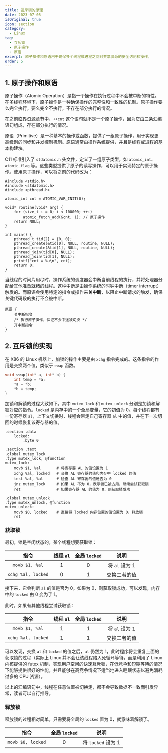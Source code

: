 ```yaml
---
title: 互斥锁的原理
date: 2023-07-05
isOriginal: true
icon: section
category:
  - Linux
tag:
  - 互斥锁
  - 原子操作
  - 原语
excerpt: 原子操作和原语用于确保多个线程或进程之间对共享资源的安全访问和操作。
order: 5
---
```


## 1. 原子操作和原语

原子操作（Atomic Operation）是指一个操作在执行过程中不会被中断的特性。在多线程环境下，原子操作是一种确保操作的完整性和一致性的机制。原子操作要么完全执行，要么完全不执行，不存在部分执行的情况。

在之前[临界资源](/linux/thread/critical-resource.html)章节中，`++cnt` 这个语句就不是一个原子操作，因为它由三条汇编语句组成，存在部分执行的情况。

原语（Primitive）是一种基本的操作或函数，提供了一组原子操作，用于实现更高级别的同步和并发控制机制。原语通常由操作系统提供，并且是线程或进程的基本构建块。

C11 标准引入了 `stdatomic.h` 头文件，定义了一组原子类型，如 `atomic_int`、`atomic_flag` 等。这些类型提供了原子的读写操作，可以用于实现特定的原子操作。使用原子操作，可以将之前的代码改为：

~~~c{5,9}
#include <stdio.h>
#include <stdatomic.h>
#include <pthread.h>

atomic_int cnt = ATOMIC_VAR_INIT(0);

void* routine(void* arg) {
    for (size_t i = 0; i < 100000; ++i)
        atomic_fetch_add(&cnt, 1); // 原子操作
    return NULL;
}

int main() {
    pthread_t tid[2] = {0, 0};
    pthread_create(&tid[0], NULL, routine, NULL);
    pthread_create(&tid[1], NULL, routine, NULL);
    pthread_join(tid[0], NULL);
    pthread_join(tid[1], NULL);
    printf("cnt = %u\n", cnt);
    return 0;
}
~~~

当线程的时间片用尽时，操作系统的调度器会中断当前线程的执行，并将处理器分配给其他准备就绪的线程。这种中断是由操作系统的时钟中断（timer interrupt）触发的。而原语会使用特定的指令或操作来**关中断**，以阻止中断请求的触发，确保关键代码段的执行不会被中断。

~~~c:no-line-numbers
原语 {
    关中断指令
    /* 执行原子操作，保证不会中途被切换 */
    开中断指令
}
~~~

## 2. 互斥锁的实现

在 X86 的 Linux 机器上，加锁的操作主要是由 `xchg` 指令完成的。这条指令的作用是交换两个值，类似于 `swap` 函数。

~~~c
void swap(int* a, int* b) {
    int temp = *a;
    *a = *b;
    *b = temp;
}
~~~

加锁和解锁的过程大致如下。其中 `mutex_lock` 和 `mutex_unlock` 分别是加锁和解锁对应的指令。`locked` 是内存中的一个全局变量，它的初值为 0。每个线程都有一份寄存器 `al`，上下文切换时，线程会带走自己寄存器 `al` 中的值，并在下一次切回的时候恢复该寄存器的值。

~~~asm{8-13,17-19}
.section .data
    locked:
        .byte 0

.section .text
.global mutex_lock
.type mutex_lock, @function
mutex_lock:
    movb $1, %al       # 将寄存器 AL 的值设置为 1
    xchg %al, locked   # 交换 AL 寄存器的值和内存中 locked 的值
    test %al, %al      # 检查 AL 寄存器的值是否为 0
    jnz mutex_lock     # 如果 AL 不为 0，表示锁已被占用，继续尝试获取锁
    ret                # 如果寄存器 AL 的值为 0，则获取锁成功

.global mutex_unlock
.type mutex_unlock, @function
mutex_unlock:
    movb $0, locked    # 直接将 locked 内存位置的值设置为 0，释放锁
    ret
~~~

### 获取锁

最初，锁是空闲状态的，某个线程想要获取锁：

| 指令 | 线程 `al` | 全局 `locked` | 说明 |
| :-: | :-: | :-: | :-: |
| `movb $1, %al` | 1 | 0 | 将 `al` 设为 1 |
| `xchg %al, locked` | 0 | 1 | 交换二者的值 |

接下来，它会判断 `al` 的值是否为 0。如果为 0，则获取锁成功，可以发现，内存中的 `locked` 由 0 变为了 1。

此时，如果有其他线程尝试获取锁：

| 指令 | 线程 `al` | 全局 `locked` | 说明 |
| :-: | :-: | :-: | :-: |
| `movb $1, %al` | 1 | 1 | 将 `al` 设为 1 |
| `xchg %al, locked` | 1 | 1 | 交换二者的值 |

可以发现，交换 `al` 和 `locked` 的值之后，`al` 仍然为 1，此时程序将会重复上面的获取锁的过程（实际上 Linux 并不会让该线程陷入死循环等待，而是利用了 Linux 内核提供的 futex 机制，实现用户空间的快速互斥锁，在低竞争和短期等待的情况下能够提供很好的性能，并且能够在高竞争情况下适当地进入睡眠状态以避免消耗过多的 CPU 资源）。

以上的汇编语句中，线程在任意位置被切换走，都不会导致数据不一致而引发异常，读者可以自行推导。

### 释放锁

释放锁的过程相对简单，只需要将全局的 `locked` 置为 0，就意味着解锁了。

| 指令 | 全局 `locked` | 说明 |
| :-: | :-: | :-: |
| `movb $0, locked` | 0 | 将 `locked` 设为 1 |
